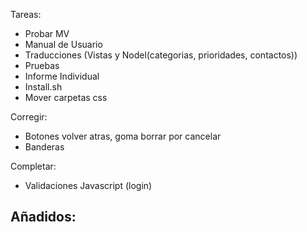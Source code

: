 
Tareas:  
- Probar MV
- Manual de Usuario  
- Traducciones (Vistas y Nodel(categorias, prioridades, contactos))  
- Pruebas  
- Informe Individual  
- Install.sh  
- Mover carpetas css  


Corregir:  
- Botones volver atras, goma borrar por cancelar
- Banderas
	
Completar:  
- Validaciones Javascript  (login)

Añadidos:  
-  
